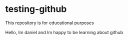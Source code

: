 # testing-github
This repository is for educational purposes

Hello, Im daniel and Im happy to be learning about github
